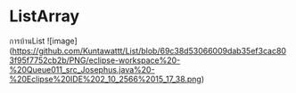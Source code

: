 # ListArray
การบ้านList
![image] (https://github.com/Kuntawattt/List/blob/69c38d53066009dab35ef3cac803f95f7752cb2b/PNG/eclipse-workspace%20-%20Queue011_src_Josephus.java%20-%20Eclipse%20IDE%202_10_2566%2015_17_38.png)

